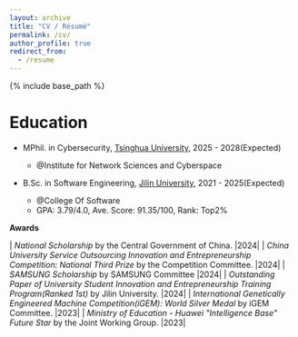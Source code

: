 ```yaml
---
layout: archive
title: "CV / Résumé"
permalink: /cv/
author_profile: true
redirect_from:
  - /resume
---
```


{% include base_path %}

Education
======
* MPhil. in Cybersecurity, [Tsinghua University](https://www.tsinghua.edu.cn/en/), 2025 - 2028(Expected)
  * @Institute for Network Sciences and Cyberspace

* B.Sc. in Software Engineering, [Jilin University](https://www.jlu.edu.cn/), 2021 - 2025(Expected)
  * @College Of Software
  * GPA: 3.79/4.0, Ave. Score: 91.35/100, Rank: Top2%

**Awards**

| *National Scholarship* by the Central Government of China.            |2024|
| *China University Service Outsourcing Innovation and Entrepreneurship Competition: National Third Prize* by the Competition Committee.   |2024|
| *SAMSUNG Scholarship* by SAMSUNG Committee              |2024|
| *Outstanding Paper of University Student Innovation and Entrepreneurship Training Program(Ranked 1st)*  by Jilin University.          |2024|
| *International Genetically Engineered Machine Competition(iGEM): World Silver Medal* by iGEM Committee.          |2023|
| *Ministry of Education - Huawei "Intelligence Base" Future Star* by the Joint Working Group. |2023|

